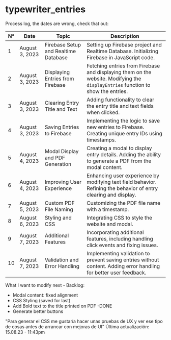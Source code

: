 # typewriter_entries

Process log, the dates are wrong, check that out:

| N° | Date          | Topic                                     | Description                                                                                        |
|----|---------------|-------------------------------------------|----------------------------------------------------------------------------------------------------|
| 1  | August 3, 2023 | Firebase Setup and Realtime Database      | Setting up Firebase project and Realtime Database. Initializing Firebase in JavaScript code.     |
| 2  | August 3, 2023 | Displaying Entries from Firebase         | Fetching entries from Firebase and displaying them on the website. Modifying the `displayEntries` function to show the entries. |
| 3  | August 3, 2023 | Clearing Entry Title and Text            | Adding functionality to clear the entry title and text fields when clicked.                      |
| 4  | August 3, 2023 | Saving Entries to Firebase               | Implementing the logic to save new entries to Firebase. Creating unique entry IDs using timestamps. |
| 5  | August 4, 2023 | Modal Display and PDF Generation         | Creating a modal to display entry details. Adding the ability to generate a PDF from the modal content. |
| 6  | August 4, 2023 | Improving User Experience               | Enhancing user experience by modifying text field behavior. Refining the behavior of entry clearing and display. |
| 7  | August 5, 2023 | Custom PDF File Naming                  | Customizing the PDF file name with a timestamp.                                                   |
| 8  | August 6, 2023 | Styling and CSS                         | Integrating CSS to style the website and modal.                                                   |
| 9  | August 7, 2023 | Additional Features                     | Incorporating additional features, including handling click events and fixing issues.               |
| 10 | August 7, 2023 | Validation and Error Handling           | Implementing validation to prevent saving entries without content. Adding error handling for better user feedback. |

What I want to modify next - Backlog:
- Modal content: fixed alignment
- CSS Styling (saved for last)
- Add Bold text to the title printed on PDF -DONE
- Generate better buttons

"Para generar el CSS me gustaría hacer unas pruebas de UX y ver ese tipo de cosas antes de arrancar con mejoras de UI"
Última actualización:
15.08.23 - 11:43pm

